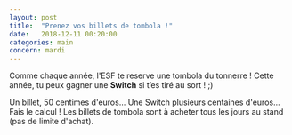 ```yaml
---
layout: post
title:  "Prenez vos billets de tombola !"
date:   2018-12-11 00:20:00
categories: main
concern: mardi
---
```


Comme chaque année, l'ESF te reserve une tombola du tonnerre !
Cette année, tu peux gagner une **Switch** si t’es tiré au sort ! ;)

Un billet, 50 centimes d'euros... Une Switch plusieurs centaines d'euros... Fais le calcul !
Les billets de tombola sont à acheter tous les jours au stand (pas de limite d'achat).
